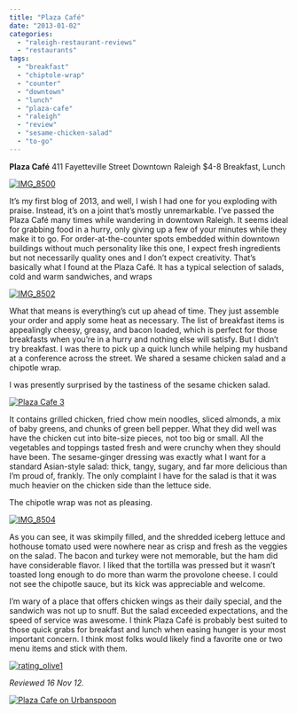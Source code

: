 ```yaml
---
title: "Plaza Café"
date: "2013-01-02"
categories: 
  - "raleigh-restaurant-reviews"
  - "restaurants"
tags: 
  - "breakfast"
  - "chiptole-wrap"
  - "counter"
  - "downtown"
  - "lunch"
  - "plaza-cafe"
  - "raleigh"
  - "review"
  - "sesame-chicken-salad"
  - "to-go"
---
```


**Plaza Café** 411 Fayetteville Street Downtown Raleigh $4-8 Breakfast, Lunch

[![IMG_8500](http://s3.amazonaws.com/thegourmez-wpmedia/2012/12/IMG_8500.jpg)](http://www.thegourmez.com/2013/01/plaza-cafe/img_8500/)

It’s my first blog of 2013, and well, I wish I had one for you exploding with praise. Instead, it’s on a joint that’s mostly unremarkable. I’ve passed the Plaza Café many times while wandering in downtown Raleigh. It seems ideal for grabbing food in a hurry, only giving up a few of your minutes while they make it to go. For order-at-the-counter spots embedded within downtown buildings without much personality like this one, I expect fresh ingredients but not necessarily quality ones and I don’t expect creativity. That’s basically what I found at the Plaza Café. It has a typical selection of salads, cold and warm sandwiches, and wraps

[![IMG_8502](http://s3.amazonaws.com/thegourmez-wpmedia/2012/12/IMG_8502.jpg)](http://www.thegourmez.com/2013/01/plaza-cafe/img_8502/)

What that means is everything’s cut up ahead of time. They just assemble your order and apply some heat as necessary. The list of breakfast items is appealingly cheesy, greasy, and bacon loaded, which is perfect for those breakfasts when you’re in a hurry and nothing else will satisfy. But I didn’t try breakfast. I was there to pick up a quick lunch while helping my husband at a conference across the street. We shared a sesame chicken salad and a chipotle wrap.

I was presently surprised by the tastiness of the sesame chicken salad.

[![Plaza Cafe 3](http://s3.amazonaws.com/thegourmez-wpmedia/2012/12/Plaza-Cafe-3.jpg)](http://www.thegourmez.com/2013/01/plaza-cafe/plaza-cafe-3/)

It contains grilled chicken, fried chow mein noodles, sliced almonds, a mix of baby greens, and chunks of green bell pepper. What they did well was have the chicken cut into bite-size pieces, not too big or small. All the vegetables and toppings tasted fresh and were crunchy when they should have been. The sesame-ginger dressing was exactly what I want for a standard Asian-style salad: thick, tangy, sugary, and far more delicious than I’m proud of, frankly. The only complaint I have for the salad is that it was much heavier on the chicken side than the lettuce side.

The chipotle wrap was not as pleasing.

[![IMG_8504](http://s3.amazonaws.com/thegourmez-wpmedia/2012/12/IMG_8504.jpg)](http://www.thegourmez.com/2013/01/plaza-cafe/img_8504/)

As you can see, it was skimpily filled, and the shredded iceberg lettuce and hothouse tomato used were nowhere near as crisp and fresh as the veggies on the salad. The bacon and turkey were not memorable, but the ham did have considerable flavor. I liked that the tortilla was pressed but it wasn’t toasted long enough to do more than warm the provolone cheese. I could not see the chipotle sauce, but its kick was appreciable and welcome.

I’m wary of a place that offers chicken wings as their daily special, and the sandwich was not up to snuff. But the salad exceeded expectations, and the speed of service was awesome. I think Plaza Café is probably best suited to those quick grabs for breakfast and lunch when easing hunger is your most important concern. I think most folks would likely find a favorite one or two menu items and stick with them.

[![rating_olive1](http://s3.amazonaws.com/thegourmez-wpmedia/2009/04/rating_olive1.gif)](http://www.thegourmez.com/2009/04/cocktail-review-the-shiki-tini/rating_olive1/)

_Reviewed 16 Nov 12._

[![Plaza Cafe on Urbanspoon](http://www.urbanspoon.com/b/link/1723002/minilink.gif)](http://www.urbanspoon.com/r/25/1723002/restaurant/Inside-the-Beltline/Plaza-Cafe-Raleigh)
